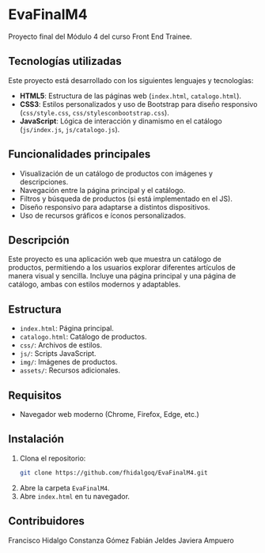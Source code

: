 # EvaFinalM4

Proyecto final del Módulo 4 del curso Front End Trainee.

## Tecnologías utilizadas

Este proyecto está desarrollado con los siguientes lenguajes y tecnologías:

- **HTML5**: Estructura de las páginas web (`index.html`, `catalogo.html`).
- **CSS3**: Estilos personalizados y uso de Bootstrap para diseño responsivo (`css/style.css`, `css/stylesconbootstrap.css`).
- **JavaScript**: Lógica de interacción y dinamismo en el catálogo (`js/index.js`, `js/catalogo.js`).

## Funcionalidades principales

- Visualización de un catálogo de productos con imágenes y descripciones.
- Navegación entre la página principal y el catálogo.
- Filtros y búsqueda de productos (si está implementado en el JS).
- Diseño responsivo para adaptarse a distintos dispositivos.
- Uso de recursos gráficos e íconos personalizados.

## Descripción

Este proyecto es una aplicación web que muestra un catálogo de productos, permitiendo a los usuarios explorar diferentes artículos de manera visual y sencilla. Incluye una página principal y una página de catálogo, ambas con estilos modernos y adaptables.

## Estructura

- `index.html`: Página principal.
- `catalogo.html`: Catálogo de productos.
- `css/`: Archivos de estilos.
- `js/`: Scripts JavaScript.
- `img/`: Imágenes de productos.
- `assets/`: Recursos adicionales.

## Requisitos

- Navegador web moderno (Chrome, Firefox, Edge, etc.)

## Instalación

1. Clona el repositorio:
	```bash
	git clone https://github.com/fhidalgoq/EvaFinalM4.git
	```
2. Abre la carpeta `EvaFinalM4`.
3. Abre `index.html` en tu navegador.

## Contribuidores

Francisco Hidalgo
Constanza Gómez
Fabián Jeldes
Javiera Ampuero
